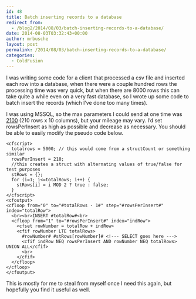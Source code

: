 ```yaml
---
id: 48
title: Batch inserting records to a database
redirect_from:
  - /blog2/2014/08/03/batch-inserting-records-to-a-database/
date: 2014-08-03T03:32:43+00:00
author: mrbusche
layout: post
permalink: /2014/08/03/batch-inserting-records-to-a-database/
categories:
  - ColdFusion
---
```


I was writing some code for a client that processed a csv file and inserted each row into a database, when there were a couple hundred rows the processing time was very quick, but when there are 8000 rows this can take quite a while even on a very fast database, so I wrote up some code to batch insert the records (which I&#8217;ve done too many times).

I was using MSSQL, so the max parameters I could send at one time was [2100](https://social.msdn.microsoft.com/Forums/sqlserver/en-US/f2ec73eb-f1e0-4048-95d0-1b1ff6c6fdf3/maximum-parameters-in-where-clause) (210 rows x 10 columns), but your mileage may vary. I&#8217;d set rowsPerInsert as high as possible and decrease as necessary. You should be able to easily modify the pseudo code below.

    <cfscript>
      totalrows = 5000; // this would come from a structCount or something similar
      rowsPerInsert = 210;
      //this creates a struct with alternating values of true/false for test purposes
      stRows = {};
      for (i=1; i<=totalRows; i++) {
        stRows[i] = i MOD 2 ? true : false;
      }
    </cfscript>
    <cfoutput>
    <cfloop from="0" to="#totalRows - 1#" step="#rowsPerInsert#" index="totalRow">
      <br><br>INSERT #totalRow#<br>
      <cfloop from="1" to="#rowsPerInsert#" index="indRow">
        <cfset rowNumber = totalRow + indRow>
        <cfif rowNumber LTE totalRows>
          #rowNumber# #stRows[rowNumber]# <!--- SELECT goes here --->
          <cfif indRow NEQ rowsPerInsert AND rowNumber NEQ totalRows> UNION ALL</cfif>
          <br>
        </cfif>
      </cfloop>
    </cfloop>
    </cfoutput>

This is mostly for me to steal from myself once I need this again, but hopefully you find it useful as well.

